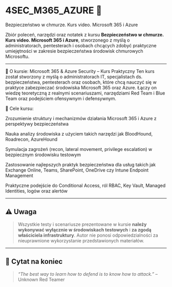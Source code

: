 # 4SEC_M365_AZURE 🚀
Bezpieczeństwo w chmurze. Kurs video. Microsoft 365 i Azure

 
Zbiór poleceń, narzędzi oraz notatek z kursu **Bezpieczeństwo w chmurze. Kurs video. Microsoft 365 i Azure**, stworzonego z myślą o administratorach, pentesterach i osobach chcących zdobyć praktyczne umiejętności w zakresie bezpieczeństwa środowisk chmurowych Microsoftu.

---
📘 O kursie: Microsoft 365 & Azure Security – Kurs Praktyczny
Ten kurs został stworzony z myślą o administratorach IT, specjalistach ds. bezpieczeństwa, pentesterach oraz osobach, które chcą nauczyć się w praktyce zabezpieczać środowiska Microsoft 365 oraz Azure. Łączy on wiedzę teoretyczną z realnymi scenariuszami, narzędziami Red Team i Blue Team oraz podejściem ofensywnym i defensywnym.

🎯 Cele kursu:

Zrozumienie struktury i mechanizmów działania Microsoft 365 i Azure z perspektywy bezpieczeństwa

Nauka analizy środowiska z użyciem takich narzędzi jak BloodHound, Roadrecon, AzureHound

Symulacja zagrożeń (recon, lateral movement, privilege escalation) w bezpiecznym środowisku testowym

Zastosowanie najlepszych praktyk bezpieczeństwa dla usług takich jak Exchange Online, Teams, SharePoint, OneDrive czy Intune Endpoint Management

Praktyczne podejście do Conditional Access, ról RBAC, Key Vault, Managed Identities, logów oraz alertów

---

## ⚠️ Uwaga

> Wszystkie testy i scenariusze prezentowane w kursie **należy wykonywać wyłącznie w środowiskach testowych** i **za zgodą właściciela infrastruktury**. Autor nie ponosi odpowiedzialności za nieuprawnione wykorzystanie przedstawionych materiałów.

---

## 🧠 Cytat na koniec

> *“The best way to learn how to defend is to know how to attack.”* – Unknown Red Teamer
